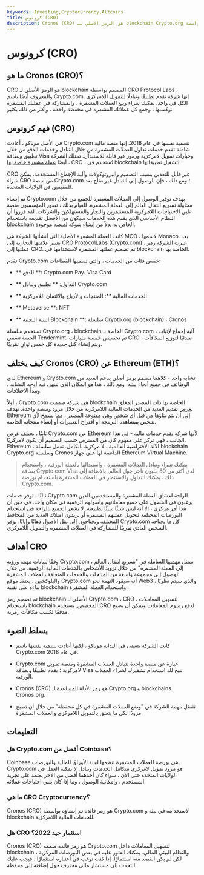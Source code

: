 ```yaml
---
keywords: Investing,Cryptocurrency,Altcoins
title: كرونوس (CRO)
description: Cronos (CRO) هو الرمز الأصلي لـ blockchain Crypto.org المصمم بواسطة Crypto.com. تعرف على المزيد حول Crypto.com وكيف يتم استخدام وتداول رمزها المميز Cronos.
---
```


# كرونوس (CRO)
## ما هو Cronos (CRO)؟

CRO هو الرمز الأصلي لـ blockchain المصمم بواسطة CRO Protocol Labs ، والمعروف أيضًا باسم Crypto.com. إنها شركة تقدم تطبيقًا وتبادلًا للتمويل اللامركزي الكل في واحد. يمكنك شراء وبيع العملات المشفرة ، والمشاركة في عملتك المشفرة وكسبها ، وجمع كل عملاتك المشفرة في محفظة واحدة ، وأكثر من ذلك بكثير.

## فهم كرونوس (CRO)

في الأصل موناكو ، أعادت Crypto.com تسمية نفسها في عام 2018. إنها منصة مالية شاملة تقدم خدمات تداول العملات المشفرة من خلال التبادل وخدمات الدفع من خلال تطبيق وبطاقة Visa وخيارات تمويل لامركزية ورموز غير قابلة للاستبدال. تمتلك الشركة أيضًا [عملة مشفرة خاصة بها](/cryptocurrency) ، CRO ، تُستخدم في blockchain لتشغيل تطبيقاتها.

CRO غير قابل للتعدين بسبب التصميم والبروتوكولات وآلية الإجماع المستخدمة. يمكن شراء CRO من منصة Crypto.com ؛ ومع ذلك ، فإن الوصول إلى التبادل غير متاح بعد للمقيمين في الولايات المتحدة.

تم إنشاء Crypto.com بهدف توفير الوصول إلى العملات المشفرة للجميع من خلال محاولة تسريع انتقال العالم إلى العملة المشفرة. للقيام بذلك ، تصور المؤسسون منصة تلبي الاحتياجات اللامركزية للمستثمرين والتجار والمستهلكين والشركات. لقد قرروا أن النظام الأساسي الذي يقدم هذه الخدمات سيكون من الأفضل تقديمه باستخدام blockchain الخاص به بدلاً من إنشاء شوكة لمنصة موجودة.

كانت العملة المشفرة الأصلية التي أنشأتها الشركة هي MCO ، لاسمها Monaco. بعد تغيير علامتها التجارية إلى CRO ProtocolLabs (Crypto.com) ، غيرت الشركة رمز عملتها إلى CRO. تم تصميم عملتها المشفرة لاستخدامها في blockchain الخاصة بها.

تقدم Crypto.com خمس فئات من الخدمات ، والتي تسميها القطاعات:

- ** الدفع **: Crypto.com Pay، Visa Card

- ** التداول: ** تطبيق وتبادل Crypto.com

- ** الخدمات المالية **: المنتجات والأرباح والائتمان اللامركزية

- ** Metaverse **: NFT

- ** البنية التحتية Blockchain **: سلسلة Crypto.org (blockchain) ، Cronos

تستخدم سلسلة Crypto.org ، blockchain الخاصة بـ Crypto.com ، آلية إجماع لإثبات الحصة تسمى Tendermint. تم تخصيص خمسة مليارات CRO مبدئيًا لتوزيع المكافآت ، ويتم إنشاء كتل جديدة كل خمس ثوانٍ تقريبًا.

## كيف يختلف Cronos (CRO) عن Ethereum (ETH)؟

لدى Ethereum و Crypto.com تشابه واحد - كلاهما مصمم برمز أصلي يدعم العديد من الوظائف في جميع أنحاء بيئته. ومع ذلك ، هذا هو المكان الذي تنتهي فيه أوجه التشابه ، وتبدأ الاختلافات.

أولاً ، Crypto.com هي شركة صممت blockchain الخاصة بها ذات المصدر المغلق [بغرض](/blockchain) تقديم العديد من الخدمات المالية اللامركزية من خلال مزود ومنصة واحدة. تهدف Ethereum إلى أن يتم بناؤها من قبل أي شخص وهي مفتوحة المصدر ، مما يسمح لأي شخص بمشاهدة البرمجة أو اقتراح التغييرات أو إنشاء منتجاته الخاصة.

ثانيًا ، يختلف غرض Crypto.com عن Ethereum لأنها شركة تقدم خدمات مالية - في هذا الجانب ، فهي تركز على مفهوم كان من المفترض حسب التصميم أن يكون لامركزيًا. Ethereum ، الآلة الافتراضية العالمية ، لا مركزية بالكامل. تعمل سلسلة blockchain Crypto.org وسلسلة Cronos الداعمة لها على جهاز Ethereum Virtual Machine.

> يمكنك شراء وتبادل العملات المشفرة ، واستبدالها بالعملة الورقية ، واستخدام بطاقة Crypto.com Visa لدى أكثر من 80 مليون تاجر حول العالم. بالإضافة إلى ذلك ، يمكنك التداول والاستثمار في العملات المشفرة باستخدام بورصة Crypto.com.

>

ثالثًا ، توفر خدمات Crypto.com الراحة لعشاق العملة المشفرة والمستخدمين الذين يرغبون في الحصول على جميع معاملاتهم وأصولهم الرقمية في مكان واحد. في حين أن هذا أمر مركزي ، إلا أنه ليس شيئًا سيئًا بطبيعته. لا يشعر الجميع بالراحة في استخدام البورصات المختلفة لتحويل عملتهم المشفرة أو يريدون امتلاك العديد من المحافظ المختلفة ويحتاجون إلى نقل الأصول ذهابًا وإيابًا. يوفر Crypto.com كل ما يحتاجه الشخص العادي تقريبًا للمشاركة في العملات المشفرة والتمويل اللامركزي.

## أهداف CRO

وفقًا لبيانات مهمة ورؤية Crypto.com ، تتمثل مهمتها الشاملة في "تسريع انتقال العالم إلى العملة المشفرة" من خلال تزويد الأشخاص بالخدمات المالية الرقمية. من خلال الوصول إلى مجموعة واسعة من المنتجات والخدمات المتعلقة بالعملات المشفرة والبلوكشين ، يعتقد موقع Crypto.com أنه سيقود التهمة نحو Web3 ، والذي سيتم نظريًا بناءه على تقنية blockchain واستخدام العملة المشفرة.

تم تصميم رمز blockchain الأصلي لـ Crypto.com ، CRO ، لتسهيل المعاملات باستخدام blockchain المخصص. يستخدم CRO لدفع رسوم المعاملات ويمكن أن يصبح مدققًا لكسب مكافآت رمزية.

## يسلط الضوء

- كانت الشركة تسمى في البداية موناكو ، لكنها أعادت تسمية نفسها باسم Crypto.com في عام 2018.

- Crypto.com عبارة عن منصة واحدة لتبادل العملات المشفرة ومنصة تمويل لامركزية ؛ يقدم تطبيقًا وبطاقة Visa تتيح لك استخدام تشفيرك لشراء العملات الورقية.

- Cronos (CRO) هو رمز الأداة المساعدة لـ Crypto.org و blockchains Cronos.org.

- تتمثل مهمة الشركة في "وضع العملات المشفرة في كل محفظة" من خلال أن تصبح مزودًا لكل ما يتعلق بالتمويل اللامركزي والعملات المشفرة.

## التعليمات

### هل Crypto.com أفضل من Coinbase؟

Coinbase هي بورصة للعملات المشفرة تنظمها لجنة الأوراق المالية والبورصات. Crypto.com هو مزود تمويل لامركزي متكامل الخدمات وتبادل لا يمكنه العمل في الولايات المتحدة حتى الآن ، سواء كان أحدهما أفضل من الآخر يعتمد على تجربة المستخدم ، وإمكانية الوصول ، وما إذا كان يلبي احتياجات عملائه.

### ما هي CRO Cryptocurrency؟

Cronos (CRO) هو رمز فائدة تم إنشاؤه بواسطة Crypto.com لاستخدامه في بيئة و blockchain للخدمات المالية اللامركزية.

### هل CRO استثمار جيد 2022؟

Cronos (CRO) هو رمز فائدة صممه Crypto.com لتسهيل المعاملات داخل blockchain والنظام البيئي المالي. يمكنك العثور عليه في بعض البورصات المركزية ، لكن لم يكن القصد منه استثمارًا. إذا كنت ترغب في اعتباره استثمارًا ، فيجب عليك التحدث إلى مستشار مالي محترف حول إضافته إلى محفظة.

